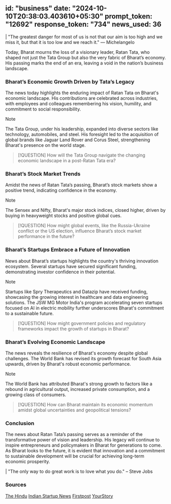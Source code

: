 
id: "business"
date: "2024-10-10T20:38:03.403610+05:30"
prompt_token: "12692"
response_token: "734"
news_used: 36
------
| "The greatest danger for most of us is not that our aim is too high and we miss it, but that it is too low and we reach it." —  Michelangelo

Today, Bharat mourns the loss of a visionary leader, Ratan Tata, who shaped not just the Tata Group but also the very fabric of Bharat’s economy. His passing marks the end of an era, leaving a void in the nation’s business landscape.  

### Bharat’s Economic Growth Driven by Tata’s Legacy

The news today highlights the enduring impact of Ratan Tata on Bharat's economic landscape. His contributions are celebrated across industries, with employees and colleagues remembering his vision, humility, and commitment to social responsibility. 

> [!NOTE]
> The Tata Group, under his leadership, expanded into diverse sectors like technology, automobiles, and steel. His foresight led to the acquisition of global brands like Jaguar Land Rover and Corus Steel, strengthening Bharat's presence on the world stage.

> [!QUESTION]
> How will the Tata Group navigate the changing economic landscape in a post-Ratan Tata era?

###  Bharat’s Stock Market Trends

Amidst the news of Ratan Tata’s passing, Bharat’s stock markets show a positive trend, indicating confidence in the economy. 

> [!NOTE]
> The Sensex and Nifty, Bharat's major stock indices, closed higher, driven by buying in heavyweight stocks and positive global cues. 

> [!QUESTION]
> How might global events, like the Russia-Ukraine conflict or the US election, influence Bharat’s stock market performance in the future?

###  Bharat’s Startups Embrace a Future of Innovation

News about Bharat’s startups highlights the country's thriving innovation ecosystem. Several startups have secured significant funding, demonstrating investor confidence in their potential. 

> [!NOTE]
>  Startups like Spry Therapeutics and Datazip have received funding, showcasing the growing interest in healthcare and data engineering solutions. The JSW MG Motor India's program accelerating seven startups focused on AI in electric mobility further underscores Bharat's commitment to a sustainable future.

> [!QUESTION]
>  How might government policies and regulatory frameworks impact the growth of startups in Bharat?

###  Bharat’s Evolving Economic Landscape

The news reveals the resilience of Bharat's economy despite global challenges. The World Bank has revised its growth forecast for South Asia upwards, driven by Bharat's robust economic performance.

> [!NOTE]
> The World Bank has attributed Bharat's strong growth to factors like a rebound in agricultural output, increased private consumption, and a growing class of consumers. 

> [!QUESTION]
> How can Bharat maintain its economic momentum amidst global uncertainties and geopolitical tensions?

### Conclusion

The news about Ratan Tata’s passing serves as a reminder of the transformative power of vision and leadership.  His legacy will continue to inspire entrepreneurs and policymakers in Bharat for generations to come.  As Bharat looks to the future, it is evident that innovation and a commitment to sustainable development will be crucial for achieving long-term economic prosperity.

| "The only way to do great work is to love what you do." – Steve Jobs

### Sources 

[The Hindu](https://www.thehindu.com/) 
[Indian Startup News](https://indianstartupnews.com/)
[Firstpost](https://www.firstpost.com/)
[YourStory](https://yourstory.com/) 

